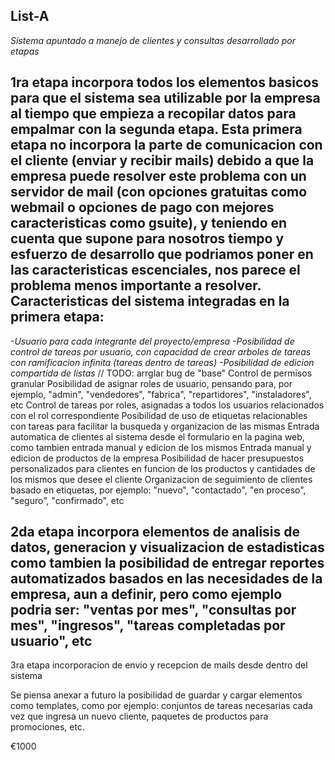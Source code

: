 ## List-A

*Sistema apuntado a manejo de clientes y consultas desarrollado por etapas*

## 1ra etapa incorpora todos los elementos basicos para que el sistema sea utilizable por la empresa al tiempo que empieza a recopilar datos para empalmar con la segunda etapa. Esta primera etapa no incorpora la parte de comunicacion con el cliente (enviar y recibir mails) debido a que la empresa puede resolver este problema con un servidor de mail (con opciones gratuitas como webmail o opciones de pago con mejores caracteristicas como gsuite), y teniendo en cuenta que supone para nosotros tiempo y esfuerzo de desarrollo que podriamos poner en las caracteristicas escenciales, nos parece el problema menos importante a resolver. Caracteristicas del sistema integradas en la primera etapa:

*-Usuario para cada integrante del proyecto/empresa*
*-Posibilidad de control de tareas por usuario, con capacidad de crear arboles de tareas con ramificacion infinita (tareas dentro de tareas)*
*-Posibilidad de edicion compartida de listas* // TODO: arrglar bug de "base"
Control de permisos granular
Posibilidad de asignar roles de usuario, pensando para, por ejemplo, "admin", "vendedores", "fabrica", "repartidores", "instaladores", etc
Control de tareas por roles, asignadas a todos los usuarios relacionados con el rol correspondiente
Posibilidad de uso de etiquetas relacionables con tareas para facilitar la busqueda y organizacion de las mismas
Entrada automatica de clientes al sistema desde el formulario en la pagina web, como tambien entrada manual y edicion de los mismos
Entrada manual y edicion de productos de la empresa
Posibilidad de hacer presupuestos personalizados para clientes en funcion de los productos y cantidades de los mismos que desee el cliente
Organizacion de seguimiento de clientes basado en etiquetas, por ejemplo: "nuevo", "contactado", "en proceso", "seguro", "confirmado", etc


## 2da etapa incorpora elementos de analisis de datos, generacion y visualizacion de estadisticas como tambien la posibilidad de entregar reportes automatizados basados en las necesidades de la empresa, aun a definir, pero como ejemplo podria ser: "ventas por mes", "consultas por mes", "ingresos", "tareas completadas por usuario", etc

3ra etapa incorporacion de envio y recepcion de mails desde dentro del sistema

Se piensa anexar a futuro la posibilidad de guardar y cargar elementos como templates, como por ejemplo: conjuntos de tareas necesarias cada vez que ingresa un nuevo cliente, paquetes de productos para promociones, etc.

€1000